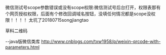 微信测试号scope参数错误或没有scope权限:微信测试号后台打开，权限表那有个网页授权权限，后面有个修改回调域名按钮，没填任何情况都是scope没权限！！！！ 太坑了20180715songjiangtao

草料二维码

--java版微信类库
http://www.cnblogs.com/txw1958/p/weixin-qrcode-with-parameters.html